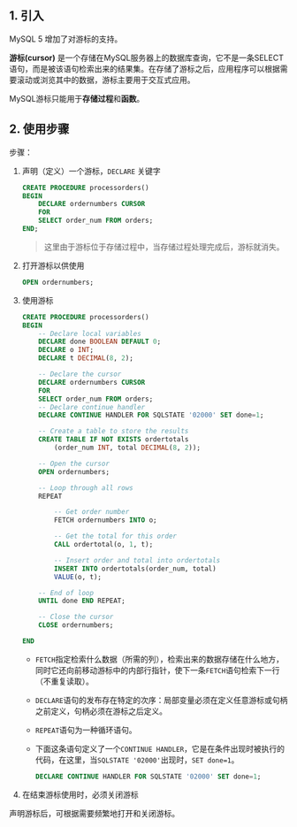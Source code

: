 ## 1. 引入

MySQL 5 增加了对游标的支持。

**游标(cursor)** 是一个存储在MySQL服务器上的数据库查询，它不是一条SELECT语句，而是被该语句检索出来的结果集。在存储了游标之后，应用程序可以根据需要滚动或浏览其中的数据，游标主要用于交互式应用。

MySQL游标只能用于**存储过程**和**函数**。

## 2. 使用步骤

步骤：

1. 声明（定义）一个游标，`DECLARE` 关键字

    ```sql
    CREATE PROCEDURE processorders()
    BEGIN
    	DECLARE ordernumbers CURSOR
    	FOR
    	SELECT order_num FROM orders;
    END;
    ```

    > 这里由于游标位于存储过程中，当存储过程处理完成后，游标就消失。

2. 打开游标以供使用

    ```SQL
    OPEN ordernumbers;
    ```

3. 使用游标

    ```sql
    CREATE PROCEDURE processorders()
    BEGIN
        -- Declare local variables
        DECLARE done BOOLEAN DEFAULT 0;
        DECLARE o INT;
        DECLARE t DECIMAL(8, 2);
    
        -- Declare the cursor
        DECLARE ordernumbers CURSOR
        FOR
        SELECT order_num FROM orders;
        -- Declare continue handler
        DECLARE CONTINUE HANDLER FOR SQLSTATE '02000' SET done=1;
    
        -- Create a table to store the results
        CREATE TABLE IF NOT EXISTS ordertotals
            (order_num INT, total DECIMAL(8, 2));
    
        -- Open the cursor
        OPEN ordernumbers;
    
        -- Loop through all rows
        REPEAT
    
            -- Get order number
            FETCH ordernumbers INTO o;
    
            -- Get the total for this order
            CALL ordertotal(o, 1, t);
    
            -- Insert order and total into ordertotals
            INSERT INTO ordertotals(order_num, total)
            VALUE(o, t);
    
        -- End of loop
        UNTIL done END REPEAT;
    
        -- Close the cursor
        CLOSE ordernumbers;
    
    END    
    ```

    - `FETCH`指定检索什么数据（所需的列），检索出来的数据存储在什么地方，同时它还向前移动游标中的内部行指针，使下一条`FETCH`语句检索下一行（不重复读取）。

    - `DECLARE`语句的发布存在特定的次序：局部变量必须在定义任意游标或句柄之前定义，句柄必须在游标之后定义。

    - `REPEAT`语句为一种循环语句。

    - 下面这条语句定义了一个`CONTINUE HANDLER`，它是在条件出现时被执行的代码，在这里，当`SQLSTATE '02000'`出现时，`SET done=1`。

        ```sql
        DECLARE CONTINUE HANDLER FOR SQLSTATE '02000' SET done=1;
        ```

4. 在结束游标使用时，必须关闭游标

声明游标后，可根据需要频繁地打开和关闭游标。